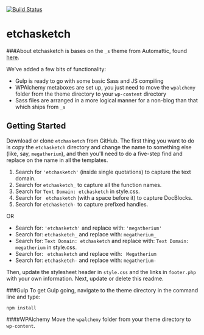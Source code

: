 [![Build Status](https://travis-ci.org/Automattic/_s.svg?branch=master)](https://travis-ci.org/Automattic/_s)

etchasketch
===

###About
etchasketch is bases on the `_s` theme from Automattic, found [here](http://underscores.me).

We've added a few bits of functionality:
* Gulp is ready to go with some basic Sass and JS compiling
* WPAlchemy metaboxes are set up, you just need to move the `wpalchemy` folder from the theme directory to your `wp-content` directory
* Sass files are arranged in a more logical manner for a non-blog than that which ships from `_s`



Getting Started
---------------

Download or clone `etchasketch` from GitHub. The first thing you want to do is copy the `etchasketch` directory and change the name to something else (like, say, `megatherium`), and then you'll need to do a five-step find and replace on the name in all the templates.

1. Search for `'etchasketch'` (inside single quotations) to capture the text domain.
2. Search for `etchasketch_` to capture all the function names.
3. Search for `Text Domain: etchasketch` in style.css.
4. Search for <code>&nbsp;etchasketch</code> (with a space before it) to capture DocBlocks.
5. Search for `etchasketch-` to capture prefixed handles.

OR

* Search for: `'etchasketch'` and replace with: `'megatherium'`
* Search for: `etchasketch_` and replace with: `megatherium_`
* Search for: `Text Domain: etchasketch` and replace with: `Text Domain: megatherium` in style.css.
* Search for: <code>&nbsp;etchasketch</code> and replace with: <code>&nbsp;Megatherium</code>
* Search for: `etchasketch-` and replace with: `megatherium-`

Then, update the stylesheet header in `style.css` and the links in `footer.php` with your own information. Next, update or delete this readme.


###Gulp
To get Gulp going, navigate to the theme directory in the command line and type:

	npm install

####WPAlchemy
Move the `wpalchemy` folder from your theme directory to `wp-content`.